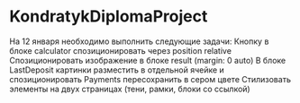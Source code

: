 # KondratykDiplomaProject
На 12 января необходимо выполнить следующие задачи:
Кнопку в блоке calculator спозиционировать через position relative
Спозиционировать изображение в блоке result (margin: 0 auto)
В блоке LastDeposit  картинки разместить в отдельной ячейке и спозиционировать
Payments пересохранить в сером цвете
Стилизовать элементы на двух страницах (тени, рамки, блоки со ссылкой)
